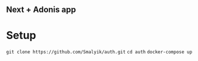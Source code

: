 ## Next + Adonis app


# Setup
```git clone https://github.com/Smalyik/auth.git```
```cd auth```
```docker-compose up```